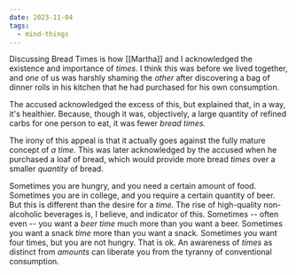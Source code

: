 ```yaml
---
date: 2023-11-04
tags:
  - mind-things
---
```

Discussing Bread Times is how [[Martha]] and I acknowledged the existence and importance of _times_. I think this was before we lived together, and _one_ of us was harshly shaming the _other_ after discovering a bag of dinner rolls in his kitchen that he had purchased for his own consumption.

The accused acknowledged the excess of this, but explained that, in a way, it's healthier. Because, though it was, objectively, a large quantity of refined carbs for one person to eat, it was fewer *bread times.*

The irony of this appeal is that it actually goes against the fully mature concept of *a time*. This was later acknowledged by the accused when he purchased a loaf of bread, which would provide more bread *times* over a smaller *quantity* of bread.

Sometimes you are hungry, and you need a certain amount of food. Sometimes you are in college, and you require a certain quantity of beer. But this is different than the desire for a *time.* The rise of high-quality non-alcoholic beverages is, I believe, and indicator of this. Sometimes -- often even -- you want a _beer time_ much more than you want a beer. Sometimes you want a snack _time_ more than you want a snack. Sometimes you want four times, but you are not hungry. That is ok. An awareness of _times_ as distinct from _amounts_ can liberate you from the tyranny of conventional consumption.